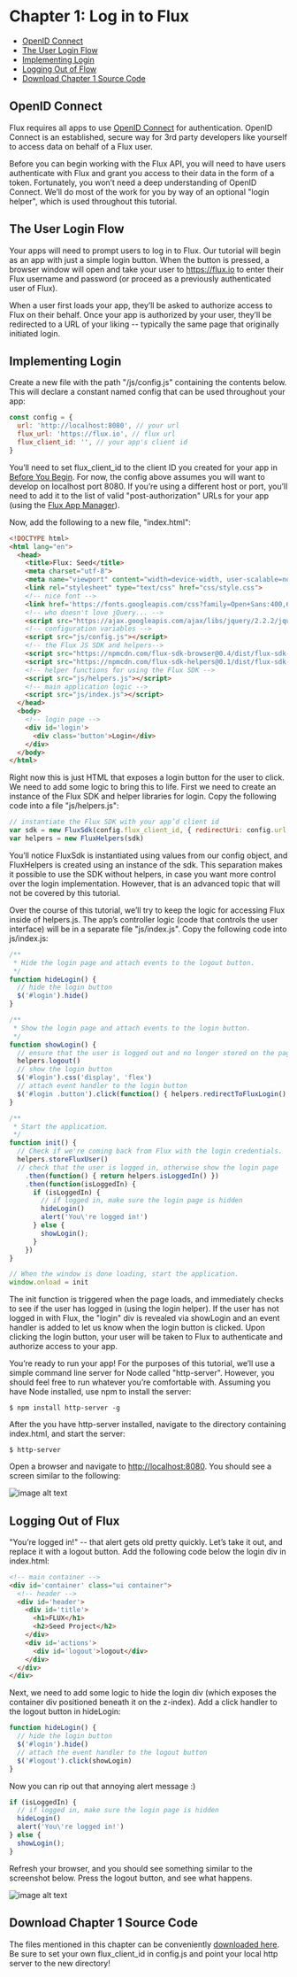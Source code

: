 # Chapter 1: Log in to Flux

* [OpenID Connect](#openid-connect)
* [The User Login Flow](#the-user-login-flow)
* [Implementing Login](#implementing-login)
* [Logging Out of Flow](#logging-out-of-flux)
* [Download Chapter 1 Source Code](#download-chapter-1-source-code)

## <a id="openid-connect"></a>OpenID Connect

Flux requires all apps to use [OpenID Connect](http://openid.net/connect/) for authentication. OpenID Connect is an established, secure way for 3rd party developers like yourself to access data on behalf of a Flux user.

Before you can begin working with the Flux API, you will need to have users authenticate with Flux and grant you access to their data in the form of a token. Fortunately, you won’t need a deep understanding of OpenID Connect. We’ll do most of the work for you by way of an optional "login helper", which is used throughout this tutorial.

## <a id="the-user-login-flow"></a>The User Login Flow

Your apps will need to prompt users to log in to Flux. Our tutorial will begin as an app with just a simple login button. When the button is pressed, a browser window will open and take your user to https://flux.io to enter their Flux username and password (or proceed as a previously authenticated user of Flux).

When a user first loads your app, they’ll be asked to authorize access to Flux on their behalf. Once your app is authorized by your user, they’ll be redirected to a URL of your liking -- typically the same page that originally initiated login.

## <a id="implementing-login"></a>Implementing Login

Create a new file with the path "/js/config.js" containing the contents below. This will declare a constant named config that can be used throughout your app:

```js
const config = {
  url: 'http://localhost:8080', // your url
  flux_url: 'https://flux.io', // flux url
  flux_client_id: '', // your app's client id
}
```

You’ll need to set flux_client_id to the client ID you created for your app in [Before You Begin](#bookmark=id.yq0dw854u2un). For now, the config above assumes you will want to develop on localhost port 8080. If you’re using a different host or port, you’ll need to add it to the list of valid "post-authorization" URLs for your app (using the [Flux App Manager](https://flux.io/developer/apps)).

Now, add the following to a new file, "index.html":

```html
<!DOCTYPE html>
<html lang="en">
  <head>
    <title>Flux: Seed</title>
    <meta charset="utf-8">
    <meta name="viewport" content="width=device-width, user-scalable=no, minimum-scale=1.0, maximum-scale=1.0">
    <link rel="stylesheet" type="text/css" href="css/style.css">
    <!-- nice font -->
    <link href='https://fonts.googleapis.com/css?family=Open+Sans:400,600,700,800' rel='stylesheet' type='text/css'>
    <!-- who doesn't love jQuery... -->
    <script src="https://ajax.googleapis.com/ajax/libs/jquery/2.2.2/jquery.min.js"></script>
    <!-- configuration variables -->
    <script src="js/config.js"></script>
    <!-- the Flux JS SDK and helpers-->
    <script src="https://npmcdn.com/flux-sdk-browser@0.4/dist/flux-sdk-min.js"></script>
    <script src="https://npmcdn.com/flux-sdk-helpers@0.1/dist/flux-sdk-helpers.min.js"></script>
    <!-- helper functions for using the Flux SDK -->
    <script src="js/helpers.js"></script>
    <!-- main application logic -->
    <script src="js/index.js"></script>
  </head>
  <body>
    <!-- login page -->
    <div id='login'>
      <div class='button'>Login</div>
    </div>
  </body>
</html>
```

Right now this is just HTML that exposes a login button for the user to click. We need to add some logic to bring this to life. First we need to create an instance of the Flux SDK and helper libraries for login. Copy the following code into a file "js/helpers.js":

```js
// instantiate the Flux SDK with your app’d client id
var sdk = new FluxSdk(config.flux_client_id, { redirectUri: config.url, fluxUrl: config.flux_url })
var helpers = new FluxHelpers(sdk)
```

You’ll notice FluxSdk is instantiated using values from our config object, and FluxHelpers is created using an instance of the sdk. This separation makes it possible to use the SDK without helpers, in case you want more control over the login implementation. However, that is an advanced topic that will not be covered by this tutorial.

Over the course of this tutorial, we’ll try to keep the logic for accessing Flux inside of helpers.js. The app’s controller logic (code that controls the user interface) will be in a separate file "js/index.js". Copy the following code into js/index.js:

```js
/**
 * Hide the login page and attach events to the logout button.
 */
function hideLogin() {
  // hide the login button
  $('#login').hide()
}

/**
 * Show the login page and attach events to the login button.
 */
function showLogin() {
  // ensure that the user is logged out and no longer stored on the page
  helpers.logout()
  // show the login button
  $('#login').css('display', 'flex')
  // attach event handler to the login button
  $('#login .button').click(function() { helpers.redirectToFluxLogin() })
}

/**
 * Start the application.
 */
function init() {
  // Check if we're coming back from Flux with the login credentials.
  helpers.storeFluxUser()
  // check that the user is logged in, otherwise show the login page
    .then(function() { return helpers.isLoggedIn() })
    .then(function(isLoggedIn) {
      if (isLoggedIn) {
        // if logged in, make sure the login page is hidden
        hideLogin()
        alert('You\'re logged in!')
      } else {
        showLogin();
      }
    })
}

// When the window is done loading, start the application.
window.onload = init
```

The init function is triggered when the page loads, and immediately checks to see if the user has logged in (using the login helper). If the user has not logged in with Flux, the "login" div is revealed via showLogin and an event handler is added to let us know when the login button is clicked. Upon clicking the login button, your user will be taken to Flux to authenticate and authorize access to your app.

You’re ready to run your app! For the purposes of this tutorial, we’ll use a simple command line server for Node called "http-server". However, you should feel free to run whatever you’re comfortable with. Assuming you have Node installed, use npm to install the server:

```
$ npm install http-server -g
```

After the you have http-server installed, navigate to the directory containing index.html, and start the server:

```
$ http-server
```

Open a browser and navigate to [http://localhost:8080](http://localhost:8080). You should see a screen similar to the following:

![image alt text](image_0.png)

## <a id="logging-out-of-flux"></a>Logging Out of Flux

"You’re logged in!" -- that alert gets old pretty quickly. Let’s take it out, and replace it with a logout button. Add the following code below the login div in index.html:

```html
<!-- main container -->
<div id='container' class="ui container">
  <!-- header -->
  <div id='header'>
    <div id='title'>
      <h1>FLUX</h1>
      <h2>Seed Project</h2>
    </div>
    <div id='actions'>
      <div id='logout'>logout</div>
    </div>
  </div>
</div>
```

Next, we need to add some logic to hide the login div (which exposes the container div positioned beneath it on the z-index). Add a click handler to the logout button in hideLogin:

```js
function hideLogin() {
  // hide the login button
  $('#login').hide()
  // attach the event handler to the logout button
  $('#logout').click(showLogin)
}
```

Now you can rip out that annoying alert message :)

```js
if (isLoggedIn) {
  // if logged in, make sure the login page is hidden
  hideLogin()
  alert('You\'re logged in!')
} else {
  showLogin();
}
```

Refresh your browser, and you should see something similar to the screenshot below. Press the logout button, and see what happens.

![image alt text](image_1.png)

## <a id="download-chapter-1-source-code"></a>Download Chapter 1 Source Code

The files mentioned in this chapter can be conveniently [downloaded here](https://github.com/flux-labs/flux-seed/tree/master/tutorials/chapter_1_login). Be sure to set your own flux_client_id in config.js and point your local http server to the new directory!
